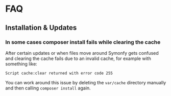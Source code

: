 # FAQ

## Installation & Updates

### In some cases composer install fails while clearing the cache

After certain updates or when files move around Symonfy gets confused and
clearing the cache fails due to an invalid cache, for example with something
like:

`Script cache:clear returned with error code 255`

You can work around this issue by deleting the `var/cache` directory manually
and then calling `composer install` again.
